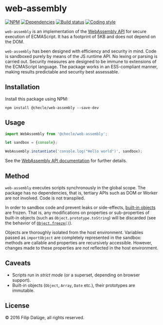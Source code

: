 # web-assembly

[![NPM](https://img.shields.io/npm/v/@checle/web-assembly.svg?maxAge=2592000&style=flat-square)](https://www.npmjs.com/package/@checle/web-assembly)
[![Dependencies](https://img.shields.io/david/checle/web-assembly.svg?maxAge=2592000&style=flat-square)](https://david-dm.org/checle/web-assembly)
[![Build status](https://img.shields.io/travis/checle/web-assembly/master.svg?style=flat-square)](https://travis-ci.org/checle/web-assembly)
[![Coding style](https://img.shields.io/badge/code%20style-standard-blue.svg?style=flat-square)](http://standardjs.com/)

`web-assembly` is an implementation of the [WebAssembly API](http://webassembly.org/docs/js/) for secure execution of ECMAScript. It has a footprint of 5KB and does not depend on the DOM.

`web-assembly` has been designed with efficiency and security in mind. Code is sandboxed purely by means of the JS runtime API. No lexing or parsing is carried out. Security measures are designed to be immune to extensions of the ECMAScript language. The package works in an ES5-compliant manner, making results predictable and security best assessable.

## Installation

Install this package using NPM:

    npm install @checle/web-assembly --save-dev

## Usage

```javascript
import WebAssembly from '@checle/web-assembly';

let sandbox = {console};

WebAssembly.instantiate('console.log("Hello world")', sandbox);
```

See the [WebAssembly API documentation](http://webassembly.org/docs/js/) for further details.

## Method

`web-assembly` executes scripts synchronously in the global scope. The
package has no dependencies, that is, tertiary APIs such as DOM or Worker
are not involved. Code is not transpiled.

In order to sandbox code and prevent leaks or side-effects, [built-in
objects](https://es5.github.io/#x15.1) are
frozen.
That is, any modifications on properties or sub-properties of built-in
objects (such as `Object.prototype.toString`)
will be discarded (see the behavior of [`Object.freeze()`](https://developer.mozilla.org/de/docs/Web/JavaScript/Reference/Global_Objects/Object/freeze)).

Objects are thoroughly isolated from the host environment.
Variables passed as `importObject` are completely represented in
the sandbox: methods are callable and properties
are recursively accessible. However, changes made to these
properties are not reflected in the host environment.

## Caveats

* Scripts run in _strict mode_ (or a superset, depending on browser support).
* Built-in objects (`Object`, `Array`, `Date` etc.), their prototypes are immutable.

## License

© 2016 Filip Dalüge, all rights reserved.
